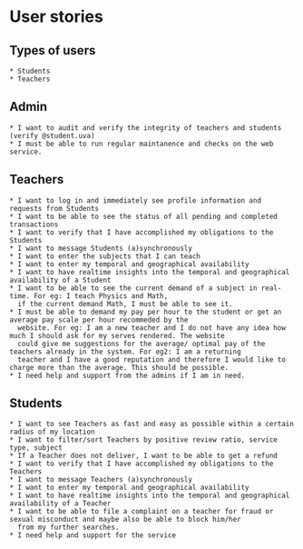 # User stories

## Types of users
    * Students
    * Teachers


## Admin
    * I want to audit and verify the integrity of teachers and students (verify @student.uva)
    * I must be able to run regular maintanence and checks on the web service.


## Teachers
    * I want to log in and immediately see profile information and requests from Students
    * I want to be able to see the status of all pending and completed transactions
    * I want to verify that I have accomplished my obligations to the Students
    * I want to message Students (a)synchronously 
    * I want to enter the subjects that I can teach
    * I want to enter my temporal and geographical availability
    * I want to have realtime insights into the temporal and geographical availability of a Student
    * I want to be able to see the current demand of a subject in real-time. For eg: I teach Physics and Math, 
      if the current demand Math, I must be able to see it.
    * I must be able to demand my pay per hour to the student or get an average pay scale per hour recommeded by the
      website. For eg: I am a new teacher and I do not have any idea how much I should ask for my serves rendered. The website
      could give me suggestions for the average/ optimal pay of the teachers already in the system. For eg2: I am a returning 
      teacher and I have a good reputation and therefore I would like to charge more than the average. This should be possible.
    * I need help and support from the admins if I am in need.

## Students
    * I want to see Teachers as fast and easy as possible within a certain radius of my location
    * I want to filter/sort Teachers by positive review ratio, service type, subject
    * If a Teacher does not deliver, I want to be able to get a refund
    * I want to verify that I have accomplished my obligations to the Teachers
    * I want to message Teachers (a)synchronously 
    * I want to enter my temporal and geographical availability
    * I want to have realtime insights into the temporal and geographical availability of a Teacher
    * I want to be able to file a complaint on a teacher for fraud or sexual misconduct and maybe also be able to block him/her 
      from my further searches.
    * I need help and support for the service 
